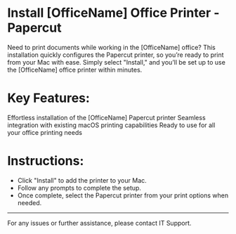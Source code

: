 <!--printer papercut OfficeName-->
# Install [OfficeName] Office Printer - Papercut

Need to print documents while working in the [OfficeName] office? This installation quickly configures the Papercut printer, so you’re ready to print from your Mac with ease. Simply select "Install," and you’ll be set up to use the [OfficeName] office printer within minutes.

# Key Features:

Effortless installation of the [OfficeName] Papercut printer
Seamless integration with existing macOS printing capabilities
Ready to use for all your office printing needs

# Instructions:

- Click "Install" to add the printer to your Mac.
- Follow any prompts to complete the setup.
- Once complete, select the Papercut printer from your print options when needed.

---
For any issues or further assistance, please contact IT Support.
